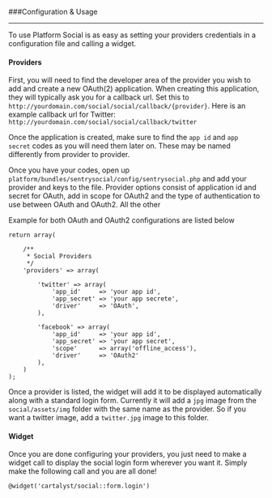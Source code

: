 ###Configuration & Usage

----------

To use Platform Social is as easy as setting your providers credentials in a configuration file and calling a widget.

#### Providers

First, you will need to find the developer area of the provider you wish to add and create a new OAuth(2) application.  When creating this application, they will typically ask you for a callback url.  Set this to `http://yourdomain.com/social/social/callback/{provider}`. Here is an example callback url for Twitter: `http://yourdomain.com/social/social/callback/twitter`

Once the application is created, make sure to find the `app id` and `app secret` codes as you will need them later on.  These may be named differently from provider to provider.

Once you have your codes, open up `platform/bundles/sentrysocial/config/sentrysocial.php` and add your provider and keys to the file. Provider options consist of application id and secret for OAuth, add in scope for OAuth2 and the type of authentication to use between OAuth and OAuth2. All the other

Example for both OAuth and OAuth2 configurations are listed below

	return array(

		/**
		 * Social Providers
		 */
		'providers' => array(

			'twitter' => array(
				'app_id'     => 'your app id',
				'app_secret' => 'your app secrete',
				'driver'     => 'OAuth',
			),

			'facebook' => array(
				'app_id'     => 'your app id',
				'app_secret' => 'your app secret',
				'scope'      => array('offline_access'),
				'driver'     => 'OAuth2'
			),
		)
	);

Once a provider is listed, the widget will add it to be displayed automatically along with a standard login form. Currently it will add a `jpg` image from the `social/assets/img` folder with the same name as the provider.  So if you want a twitter image, add a `twitter.jpg` image to this folder.

#### Widget

Once you are done configuring your providers, you just need to make a widget call to display the social login form wherever you want it.  Simply make the following call and you are all done!

	@widget('cartalyst/social::form.login')